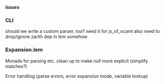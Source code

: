##### Issues

### CLI

should we write a custom parser, too?
  need it for js_of_ocaml
  also need to drop/ignore zarith dep in lem somehow

### Expansion.lem

Monads for parsing etc.
clean up to make null more explicit (simplify matches?)

Error handling (parse errors, error expansion mode, variable lookup)

